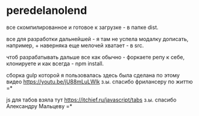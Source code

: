 # peredelanolend

все скомпилированное и готовое к загрузке - в папке dist.


все для разработки дальнейшей - я там не успела модалку дописать, например, + наверняка еще мелочей хватает - в src.



чтоб разрабатывать дальше все как обычно - форкаете репу к себе, клонируете и как всегда - npm install.



сборка gulp  которой я пользовалась здесь была сделана по этому видео https://youtu.be/jU88mLuLWlk з.ы. спасибо фрилансеру по життю =*


js для табов взяла тут https://itchief.ru/javascript/tabs з.ы. спасибо Александру Мальцеву =*
